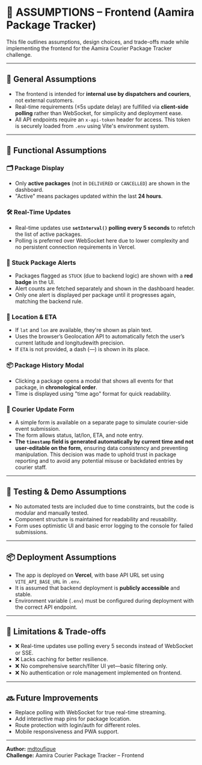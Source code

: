 # 📄 ASSUMPTIONS – Frontend (Aamira Package Tracker)

This file outlines assumptions, design choices, and trade-offs made while implementing the frontend for the Aamira Courier Package Tracker challenge.

---

## 🧠 General Assumptions

- The frontend is intended for **internal use by dispatchers and couriers**, not external customers.
- Real-time requirements (≤5s update delay) are fulfilled via **client-side polling** rather than WebSocket, for simplicity and deployment ease.
- All API endpoints require an `x-api-token` header for access. This token is securely loaded from `.env` using Vite's environment system.

---

## 🧩 Functional Assumptions

### 🗂 Package Display
- Only **active packages** (not in `DELIVERED` or `CANCELLED`) are shown in the dashboard.
- "Active" means packages updated within the last **24 hours**.

### 🛠 Real-Time Updates
- Real-time updates use **`setInterval()` polling every 5 seconds** to refetch the list of active packages.
- Polling is preferred over WebSocket here due to lower complexity and no persistent connection requirements in Vercel.

### 🚩 Stuck Package Alerts
- Packages flagged as `STUCK` (due to backend logic) are shown with a **red badge** in the UI.
- Alert counts are fetched separately and shown in the dashboard header.
- Only one alert is displayed per package until it progresses again, matching the backend rule.

### 📍 Location & ETA
- If `lat` and `lon` are available, they're shown as plain text.
- Uses the browser’s Geolocation API to automatically fetch the user’s current latitude and longitudewith precision.
- If `ETA` is not provided, a dash (—) is shown in its place.

### 📦 Package History Modal
- Clicking a package opens a modal that shows all events for that package, in **chronological order**.
- Time is displayed using "time ago" format for quick readability.

### 📝 Courier Update Form
- A simple form is available on a separate page to simulate courier-side event submission.
- The form allows status, lat/lon, ETA, and note entry.
- **The `timestamp` field is generated automatically by current time and not user-editable on the form,** ensuring data consistency and preventing manipulation. This decision was made to uphold trust in package reporting and to avoid any potential misuse or backdated entries by courier staff.

---

## 🧪 Testing & Demo Assumptions

- No automated tests are included due to time constraints, but the code is modular and manually tested.
- Component structure is maintained for readability and reusability.
- Form uses optimistic UI and basic error logging to the console for failed submissions.

---

## 📦 Deployment Assumptions

- The app is deployed on **Vercel**, with base API URL set using `VITE_API_BASE_URL` in `.env`.
- It is assumed that backend deployment is **publicly accessible** and stable.
- Environment variable (`.env`) must be configured during deployment with the correct API endpoint.

---

## 🚫 Limitations & Trade-offs

- ❌ Real-time updates use polling every 5 seconds instead of WebSocket or SSE.
- ❌ Lacks caching for better resilience.
- ❌ No comprehensive search/filter UI yet—basic filtering only.
- ❌ No authentication or role management implemented on frontend.

---

## 🔜 Future Improvements

- Replace polling with WebSocket for true real-time streaming.
- Add interactive map pins for package location.
- Route protection with login/auth for different roles.
- Mobile responsiveness and PWA support.

---

**Author:** [mdtoufique](https://github.com/mdtoufique)  
**Challenge:** Aamira Courier Package Tracker – Frontend  
